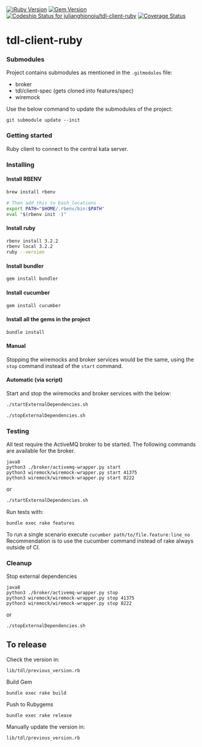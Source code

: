 [![jRuby Version](http://img.shields.io/badge/Ruby-2.2.2-blue.svg)](http://jruby.org/2015/07/09/jruby-9-0-0-0-rc2.html)
[![Gem Version](http://img.shields.io/gem/v/tdl-client-ruby.svg)](https://rubygems.org/search?query=tdl-client-ruby)
[![Codeship Status for julianghionoiu/tdl-client-ruby](https://img.shields.io/codeship/1072db10-0fc1-0133-f3de-1e6fe7bb1028.svg)](https://codeship.com/projects/91966)
[![Coverage Status](https://coveralls.io/repos/julianghionoiu/tdl-client-ruby/badge.svg?branch=master&service=github)](https://coveralls.io/github/julianghionoiu/tdl-client-ruby?branch=master)

# tdl-client-ruby

### Submodules

Project contains submodules as mentioned in the `.gitmodules` file:

- broker
- tdl/client-spec (gets cloned into features/spec)
- wiremock 

Use the below command to update the submodules of the project:

```
git submodule update --init
```

### Getting started

Ruby client to connect to the central kata server.

### Installing 

#### Install RBENV
```bash
brew install rbenv

# Then add this to bash_locations
export PATH="$HOME/.rbenv/bin:$PATH"
eval "$(rbenv init -)"
```

#### Install ruby
```bash
rbenv install 3.2.2
rbenv local 3.2.2
ruby --version
```

#### Install bundler
```bash
gem install bundler
```

#### Install cucumber
```bash
gem install cucumber
```

#### Install all the gems in the project
```bash
bundle install
```

#### Manual 

Stopping the wiremocks and broker services would be the same, using the `stop` command instead of the `start` command.

#### Automatic (via script)

Start and stop the wiremocks and broker services with the below:
 
```bash
./startExternalDependencies.sh
``` 

```bash
./stopExternalDependencies.sh
``` 

### Testing

All test require the ActiveMQ broker to be started.
The following commands are available for the broker.

```
java8
python3 ./broker/activemq-wrapper.py start
python3 wiremock/wiremock-wrapper.py start 41375
python3 wiremock/wiremock-wrapper.py start 8222
```

or 

```bash
./startExternalDependencies.sh
``` 

Run tests with:
```
bundle exec rake features
```
To run a single scenario execute `cucumber path/to/file.feature:line_no`
Recommendation is to use the cucumber command instead of rake always outside of CI.

### Cleanup

Stop external dependencies
```
java8
python3 ./broker/activemq-wrapper.py stop
python3 wiremock/wiremock-wrapper.py stop 41375
python3 wiremock/wiremock-wrapper.py stop 8222
```

or 

```bash
./stopExternalDependencies.sh
```


## To release

Check the version in:
```
lib/tdl/previous_version.rb
```

Build Gem
```
bundle exec rake build
```

Push to Rubygems
```
bundle exec rake release
```

Manually update the version in:
```
lib/tdl/previous_version.rb
```